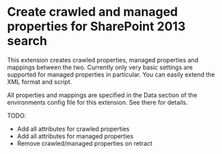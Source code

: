 ﻿Create crawled and managed properties for SharePoint 2013 search
================================================================

This extension creates crawled properties, managed properties and mappings between the two. Currently only very basic settings are supported for managed properties in particular. You can easily extend the XML format and script.

All properties and mappings are specified in the Data section of the environments config file for this extension. See there for details.

TODO:

- Add all attributes for crawled properties
- Add all attributes for managed properties
- Remove crawled/managed properties on retract